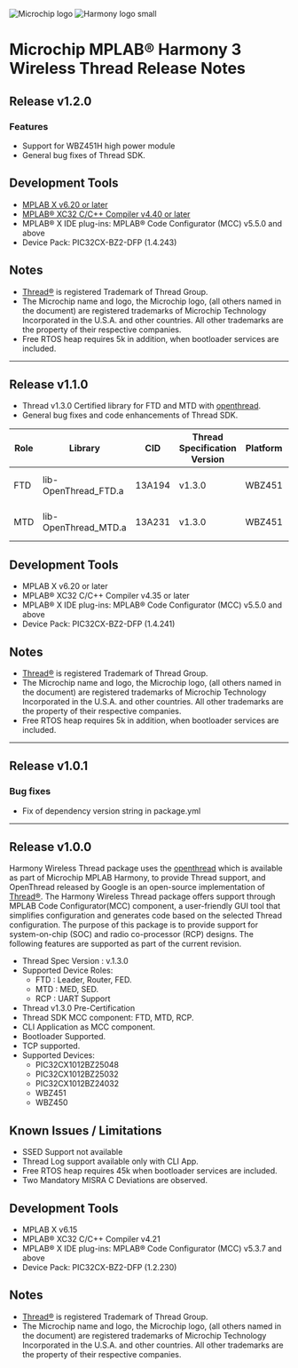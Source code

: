 ﻿![Microchip logo](https://raw.githubusercontent.com/wiki/Microchip-MPLAB-Harmony/Microchip-MPLAB-Harmony.github.io/images/microchip_logo.png)
![Harmony logo small](https://raw.githubusercontent.com/wiki/Microchip-MPLAB-Harmony/Microchip-MPLAB-Harmony.github.io/images/microchip_mplab_harmony_logo_small.png)

# Microchip MPLAB® Harmony 3 Wireless Thread Release Notes

## Release v1.2.0

### Features

-  Support for WBZ451H high power module
-  General bug fixes of Thread SDK.

## Development Tools
-   [MPLAB X v6.20 or later](https://www.microchip.com/mplab/mplab-x-ide)
-   [MPLAB® XC32 C/C++ Compiler v4.40 or later](https://www.microchip.com/mplab/compilers)
-   MPLAB® X IDE plug-ins: MPLAB® Code Configurator (MCC) v5.5.0 and above
-   Device Pack: PIC32CX-BZ2-DFP (1.4.243)


## Notes
-   [Thread®](https://www.threadgroup.org/) is registered Trademark of Thread Group.
-   The Microchip name and logo, the Microchip logo, (all others named in the document) are registered trademarks of Microchip Technology Incorporated in the U.S.A. and other countries. All other trademarks are the property of their respective companies.
-   Free RTOS heap requires 5k in addition, when bootloader services are included.
_______________________________

## Release v1.1.0

-  Thread v1.3.0 Certified library for FTD and MTD with [openthread](https://github.com/Microchip-MPLAB-Harmony/openthread/releases/tag/thread-reference-20230706).
-  General bug fixes and code enhancements of Thread SDK.

|    Role  |       Library       |    CID   |Thread Specification Version | Platform |                                                        Openthread Tag                                                     |
|----------|---------------------|----------|-----------------------------|----------|---------------------------------------------------------------------------------------------------------------------------|
|    FTD   | lib-OpenThread_FTD.a|  13A194  |           v1.3.0            |  WBZ451  | [thread-reference-20230706](https://github.com/Microchip-MPLAB-Harmony/openthread/releases/tag/thread-reference-20230706) |
|    MTD   | lib-OpenThread_MTD.a|  13A231  |           v1.3.0            |  WBZ451  | [thread-reference-20230706](https://github.com/Microchip-MPLAB-Harmony/openthread/releases/tag/thread-reference-20230706) |

## Development Tools
-   MPLAB X v6.20 or later
-   MPLAB® XC32 C/C++ Compiler v4.35 or later
-   MPLAB® X IDE plug-ins: MPLAB® Code Configurator (MCC) v5.5.0 and above
-   Device Pack: PIC32CX-BZ2-DFP (1.4.241)


## Notes
-   [Thread®](https://www.threadgroup.org/) is registered Trademark of Thread Group.
-   The Microchip name and logo, the Microchip logo, (all others named in the document) are registered trademarks of Microchip Technology Incorporated in the U.S.A. and other countries. All other trademarks are the property of their respective companies.
-   Free RTOS heap requires 5k in addition, when bootloader services are included.
_______________________________

## Release v1.0.1

### Bug fixes

- Fix of dependency version string in package.yml

________________________________

## Release v1.0.0

Harmony Wireless Thread package uses the [openthread](https://github.com/Microchip-MPLAB-Harmony/openthread/releases/tag/mchp_harmony_wireless_thread_v1.0.0) which is available as part of Microchip MPLAB Harmony, to provide Thread support, and OpenThread released by Google is an open-source implementation of [Thread®](https://www.threadgroup.org/).
The Harmony Wireless Thread package offers support through MPLAB Code Configurator(MCC) component, a user-friendly GUI tool that simplifies configuration and generates code based on the selected Thread
configuration. The purpose of this package is to provide support for system-on-chip (SOC) and radio co-processor (RCP) designs.
The following features are supported as part of the current revision.

-  Thread Spec Version : v.1.3.0
-  Supported Device Roles:
    - FTD : Leader, Router, FED.
    - MTD : MED, SED.
    - RCP : UART Support
-  Thread v1.3.0 Pre-Certification
-  Thread SDK MCC component: FTD, MTD, RCP.
-  CLI Application as MCC component.
-  Bootloader Supported.
-  TCP supported.
-  Supported Devices:
    - PIC32CX1012BZ25048
    - PIC32CX1012BZ25032
    - PIC32CX1012BZ24032
    - WBZ451
    - WBZ450


## Known Issues / Limitations

-   SSED Support not available
-   Thread Log support available only with CLI App.
-   Free RTOS heap requires 45k when bootloader services are included.
-   Two Mandatory MISRA C Deviations are observed.

## Development Tools
-   MPLAB X v6.15
-   MPLAB® XC32 C/C++ Compiler v4.21
-   MPLAB® X IDE plug-ins: MPLAB® Code Configurator (MCC) v5.3.7 and above
-   Device Pack: PIC32CX-BZ2-DFP (1.2.230)

## Notes
-   [Thread®](https://www.threadgroup.org/) is registered Trademark of Thread Group.
-   The Microchip name and logo, the Microchip logo, (all others named in the document) are registered trademarks of Microchip Technology Incorporated in the U.S.A. and other countries. All other trademarks are the property of their respective companies.
